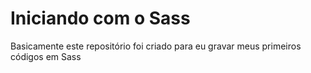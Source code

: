# Iniciando com o Sass

Basicamente este repositório foi criado para eu gravar meus primeiros códigos em Sass
